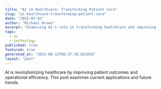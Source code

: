 ```yaml
---
title: "AI in Healthcare: Transforming Patient Care"
slug: "ai-healthcare-transforming-patient-care"
date: "2025-07-02"
author: "Michael Brown"
excerpt: "Examining AI's role in transforming healthcare and improving patient outcomes."
tags:
  - ai
  - technology
published: true
featured: true
generated_at: "2025-08-12T06:37:30.631056"
layout: "post"
---
```


AI is revolutionizing healthcare by improving patient outcomes and operational efficiency. This post examines current applications and future trends.